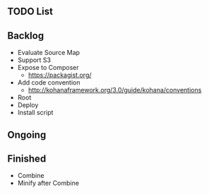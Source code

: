 TODO List
---------

## Backlog

* Evaluate Source Map
* Support S3
* Expose to Composer
  * https://packagist.org/
* Add code convention
  * http://kohanaframework.org/3.0/guide/kohana/conventions
* Root
* Deploy
* Install script

## Ongoing


## Finished

* Combine
* Minify after Combine
